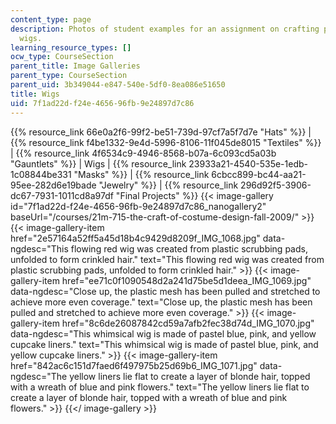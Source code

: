 ```yaml
---
content_type: page
description: Photos of student examples for an assignment on crafting period styled
  wigs.
learning_resource_types: []
ocw_type: CourseSection
parent_title: Image Galleries
parent_type: CourseSection
parent_uid: 3b349044-e847-540e-5df0-8ea086e51650
title: Wigs
uid: 7f1ad22d-f24e-4656-96fb-9e24897d7c86
---
```


{{% resource_link 66e0a2f6-99f2-be51-739d-97cf7a5f7d7e "Hats" %}} | {{% resource_link f4be1332-9e4d-5996-8106-11f045de8015 "Textiles" %}} | {{% resource_link 4f6534c9-4946-8568-b07a-6c093cd5a03b "Gauntlets" %}} | Wigs | {{% resource_link 23933a21-4540-535e-1edb-1c08844be331 "Masks" %}} | {{% resource_link 6cbcc899-bc44-aa21-95ee-282d6e19bade "Jewelry" %}} | {{% resource_link 296d92f5-3906-dc67-7931-1011cd8a97df "Final Projects" %}}
{{< image-gallery id="7f1ad22d-f24e-4656-96fb-9e24897d7c86_nanogallery2" baseUrl="/courses/21m-715-the-craft-of-costume-design-fall-2009/" >}}
{{< image-gallery-item href="2e57164a52ff5a45d18b4c9429d8209f_IMG_1068.jpg" data-ngdesc="This flowing red wig was created from plastic scrubbing pads, unfolded to form crinkled hair." text="This flowing red wig was created from plastic scrubbing pads, unfolded to form crinkled hair." >}}
{{< image-gallery-item href="ee71c0f1090548d2a241d75be5d1deea_IMG_1069.jpg" data-ngdesc="Close up, the plastic mesh has been pulled and stretched to achieve more even coverage." text="Close up, the plastic mesh has been pulled and stretched to achieve more even coverage." >}}
{{< image-gallery-item href="8c6de26087842cd59a7afb2fec38d74d_IMG_1070.jpg" data-ngdesc="This whimsical wig is made of pastel blue, pink, and yellow cupcake liners." text="This whimsical wig is made of pastel blue, pink, and yellow cupcake liners." >}}
{{< image-gallery-item href="842ac6c151d7faed6f497975b25d69b6_IMG_1071.jpg" data-ngdesc="The yellow liners lie flat to create a layer of blonde hair, topped with a wreath of blue and pink flowers." text="The yellow liners lie flat to create a layer of blonde hair, topped with a wreath of blue and pink flowers." >}}
{{</ image-gallery >}}